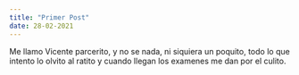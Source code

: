 ```yaml
---
title: "Primer Post"
date: 28-02-2021
---
```


Me llamo Vicente parcerito, y no se nada, ni siquiera un poquito, todo lo que intento lo olvito al ratito y cuando llegan los examenes me dan por el culito.
